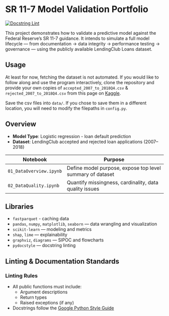 # SR 11-7 Model Validation Portfolio

[![Docstring Lint](https://github.com/noah-owens/SR-11-7-Model-Validation/actions/workflows/docstring-lint.yaml/badge.svg)](https://github.com/noah-owens/SR-11-7-Model-Validation/actions/workflows/docstring-lint.yaml)

This project demonstrates how to validate a predictive model against the Federal Reserve’s SR 11-7 guidance. It intends to simulate a full model lifecycle — from documentation -> data integrity -> performance testing -> governance — using the publicly available LendingClub Loans dataset.

## Usage

At least for now, fetching the dataset is not automated. If you would like to follow along and use the program interactively, clone the repository and provide your own copies of `accepted_2007_to_2018Q4.csv` & `rejected_2007_to_2018Q4.csv` from this page on [Kaggle](https://www.kaggle.com/datasets/wordsforthewise/lending-club).

Save the csv files into `data/`. If you chose to save them in a different location, you will need to modify the filepaths in `config.py`.

## Overview

- **Model Type**: Logistic regression - loan default prediction
- **Dataset**: LendingClub accepted and rejected loan applications (2007–2018)

| Notebook | Purpose |
|---------|---------|
| `01_DataOverview.ipynb` | Define model purpose, expose top level summary of dataset |
| `02_DataQuality.ipynb` | Quantify missingness, cardinality, data quality issues |

## Libraries

- `fastparquet` - caching data
- `pandas`, `numpy`, `matplotlib`, `seaborn` — data wrangling and visualization
- `scikit-learn` — modeling and metrics
- `shap`, `lime` — explainability
- `graphviz`, `diagrams` — SIPOC and flowcharts
- `pydocstyle` — docstring linting

## Linting & Documentation Standards

### Linting Rules
- All public functions must include:
  - Argument descriptions
  - Return types
  - Raised exceptions (if any)
- Docstrings follow the [Google Python Style Guide](https://google.github.io/styleguide/pyguide.html)